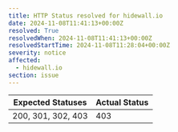 ```yaml
---
title: HTTP Status resolved for hidewall.io
date: 2024-11-08T11:41:13+00:00Z
resolved: True
resolvedWhen: 2024-11-08T11:41:13+00:00Z
resolvedStartTime: 2024-11-08T11:28:04+00:00Z
severity: notice
affected:
  - hidewall.io
section: issue
---
```


| Expected Statuses | Actual Status  |
|-------------------|----------------|
| 200, 301, 302, 403 | 403 |
